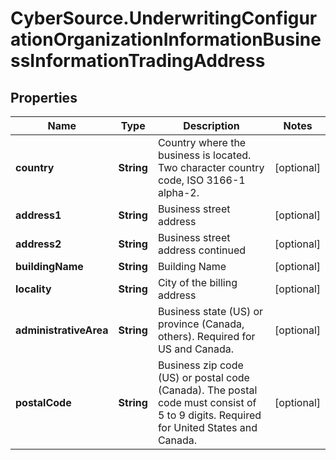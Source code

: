 # CyberSource.UnderwritingConfigurationOrganizationInformationBusinessInformationTradingAddress

## Properties
Name | Type | Description | Notes
------------ | ------------- | ------------- | -------------
**country** | **String** | Country where the business is located. Two character country code, ISO 3166-1 alpha-2. | [optional] 
**address1** | **String** | Business street address | [optional] 
**address2** | **String** | Business street address continued | [optional] 
**buildingName** | **String** | Building Name | [optional] 
**locality** | **String** | City of the billing address | [optional] 
**administrativeArea** | **String** | Business state (US) or province (Canada, others). Required for US and Canada. | [optional] 
**postalCode** | **String** | Business zip code (US) or postal code (Canada). The postal code must consist of 5 to 9 digits. Required for United States and Canada. | [optional] 


